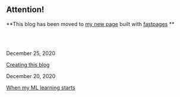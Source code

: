 ## Attention!
**This blog has been moved to 
[my new page](https://baltricks.github.io/my-ml-learning-blog/) built with [fastpages](https://fastpages.fast.ai/) **


<br/>
<br/>


December 25, 2020

[Creating this blog](blog/2020/creating-this-blog)

December 20, 2020

[When my ML learning starts](blog/2020/when-my-ml-starts)

